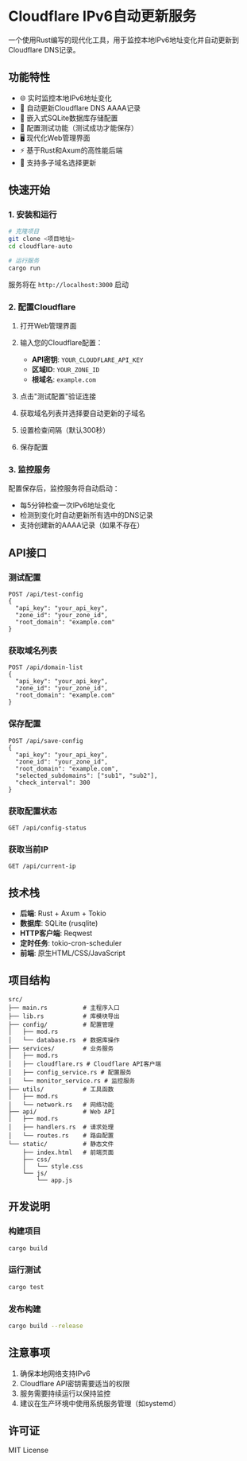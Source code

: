 # Cloudflare IPv6自动更新服务

一个使用Rust编写的现代化工具，用于监控本地IPv6地址变化并自动更新到Cloudflare DNS记录。

## 功能特性

- 🌐 实时监控本地IPv6地址变化
- 🔄 自动更新Cloudflare DNS AAAA记录
- 💾 嵌入式SQLite数据库存储配置
- 🧪 配置测试功能（测试成功才能保存）
- 🖥️ 现代化Web管理界面
- ⚡ 基于Rust和Axum的高性能后端
- 🔧 支持多子域名选择更新

## 快速开始

### 1. 安装和运行

```bash
# 克隆项目
git clone <项目地址>
cd cloudflare-auto

# 运行服务
cargo run
```

服务将在 `http://localhost:3000` 启动

### 2. 配置Cloudflare

1. 打开Web管理界面
2. 输入您的Cloudflare配置：
   - **API密钥**: `YOUR_CLOUDFLARE_API_KEY`
   - **区域ID**: `YOUR_ZONE_ID`
   - **根域名**: `example.com`

3. 点击"测试配置"验证连接
4. 获取域名列表并选择要自动更新的子域名
5. 设置检查间隔（默认300秒）
6. 保存配置

### 3. 监控服务

配置保存后，监控服务将自动启动：
- 每5分钟检查一次IPv6地址变化
- 检测到变化时自动更新所有选中的DNS记录
- 支持创建新的AAAA记录（如果不存在）

## API接口

### 测试配置
```
POST /api/test-config
{
  "api_key": "your_api_key",
  "zone_id": "your_zone_id", 
  "root_domain": "example.com"
}
```

### 获取域名列表
```
POST /api/domain-list
{
  "api_key": "your_api_key",
  "zone_id": "your_zone_id",
  "root_domain": "example.com"
}
```

### 保存配置
```
POST /api/save-config
{
  "api_key": "your_api_key",
  "zone_id": "your_zone_id",
  "root_domain": "example.com",
  "selected_subdomains": ["sub1", "sub2"],
  "check_interval": 300
}
```

### 获取配置状态
```
GET /api/config-status
```

### 获取当前IP
```
GET /api/current-ip
```

## 技术栈

- **后端**: Rust + Axum + Tokio
- **数据库**: SQLite (rusqlite)
- **HTTP客户端**: Reqwest
- **定时任务**: tokio-cron-scheduler
- **前端**: 原生HTML/CSS/JavaScript

## 项目结构

```
src/
├── main.rs          # 主程序入口
├── lib.rs           # 库模块导出
├── config/          # 配置管理
│   ├── mod.rs
│   └── database.rs  # 数据库操作
├── services/        # 业务服务
│   ├── mod.rs
│   ├── cloudflare.rs # Cloudflare API客户端
│   ├── config_service.rs # 配置服务
│   └── monitor_service.rs # 监控服务
├── utils/           # 工具函数
│   ├── mod.rs
│   └── network.rs   # 网络功能
├── api/             # Web API
│   ├── mod.rs
│   ├── handlers.rs  # 请求处理
│   └── routes.rs    # 路由配置
└── static/          # 静态文件
    ├── index.html   # 前端页面
    ├── css/
    │   └── style.css
    └── js/
        └── app.js
```

## 开发说明

### 构建项目
```bash
cargo build
```

### 运行测试
```bash
cargo test
```

### 发布构建
```bash
cargo build --release
```

## 注意事项

1. 确保本地网络支持IPv6
2. Cloudflare API密钥需要适当的权限
3. 服务需要持续运行以保持监控
4. 建议在生产环境中使用系统服务管理（如systemd）

## 许可证

MIT License